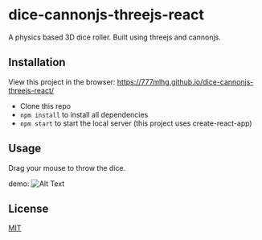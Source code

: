 # dice-cannonjs-threejs-react

A physics based 3D dice roller. Built using threejs and cannonjs.

## Installation

View this project in the browser: https://777mlhg.github.io/dice-cannonjs-threejs-react/

- Clone this repo
- `npm install` to install all dependencies
- `npm start` to start the local server (this project uses create-react-app)

## Usage

Drag your mouse to throw the dice.

demo: ![Alt Text](https://github.com/777mlHg/dice-cannonjs-threejs-react/tree/master/public/images/dice_demo.gif)

## License

[MIT](https://choosealicense.com/licenses/mit/)
